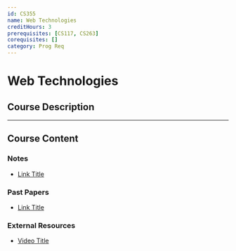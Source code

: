 ```yaml
---
id: CS355
name: Web Technologies
creditHours: 3
prerequisites: [CS117, CS263]
corequisites: []
category: Prog Req
---
```


# Web Technologies

## Course Description
<Description>

---

## Course Content

### Notes
- [Link Title](https://link.com)

### Past Papers
- [Link Title](https://link.com)

### External Resources
- [Video Title](https://link.com)
